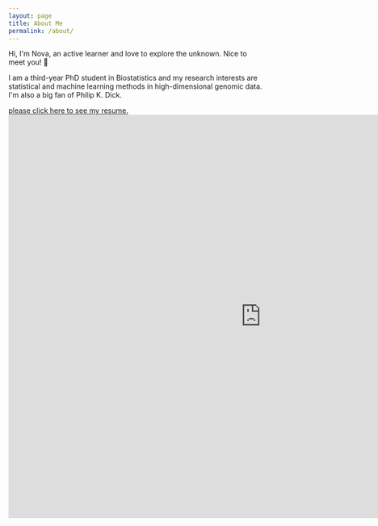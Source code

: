 ```yaml
---
layout: page
title: About Me
permalink: /about/
---
```


Hi, I'm Nova, an active learner and love to explore the unknown. Nice to meet you! 👋 

I am a third-year PhD student in Biostatistics and my research interests are statistical and machine learning methods in high-dimensional genomic data.
I'm also a big fan of Philip K. Dick.


<a href="https://my.github.io/my.pdf" target="_blank">please click here to see my resume.</a> <embed src="https://my.github.io/my.pdf" width="1000px" height="800px" />
